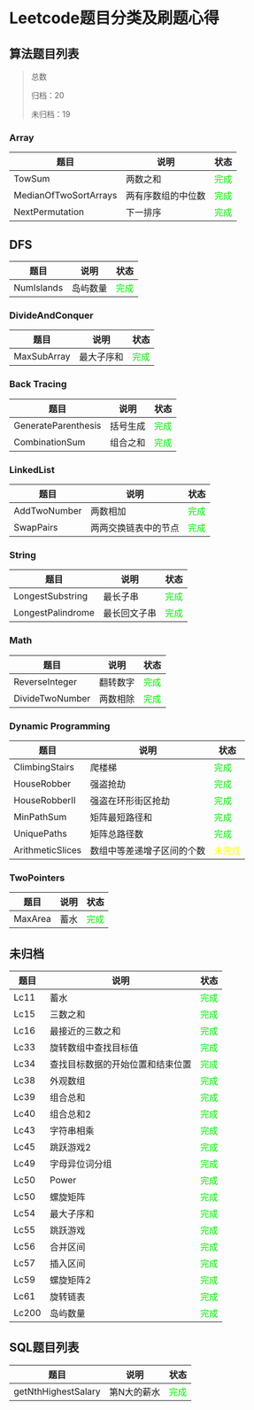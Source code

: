 # Leetcode题目分类及刷题心得


## 算法题目列表

> 总数 
> 
> 归档：20
> 
> 未归档：19

### Array

|题目|说明|状态|
|----|----|----|
|TowSum|两数之和|<font color="gree">完成</font>|
|MedianOfTwoSortArrays|两有序数组的中位数|<font color="gree">完成</font>|
|NextPermutation|下一排序|<font color="gree">完成</font>|

## DFS

|题目|说明|状态|
|----|----|----|
|NumIslands|岛屿数量|<font color="gree">完成</font>|

### DivideAndConquer

|题目|说明|状态|
|----|----|----|
|MaxSubArray|最大子序和|<font color="gree">完成</font>|

### Back Tracing

|题目|说明|状态|
|----|----|----|
|GenerateParenthesis|括号生成|<font color="gree">完成</font>|
|CombinationSum|组合之和|<font color="gree">完成</font>|

### LinkedList

|题目|说明|状态|
|----|----|----|
|AddTwoNumber|两数相加|<font color="gree">完成</font>|
|SwapPairs|两两交换链表中的节点|<font color="gree">完成</font>|

### String

|题目|说明|状态|
|----|----|----|
|LongestSubstring|最长子串|<font color="gree">完成</font>|
|LongestPalindrome|最长回文子串|<font color="gree">完成</font>|


### Math

|题目|说明|状态|
|----|----|----|
|ReverseInteger|翻转数字|<font color="gree">完成</font>|
|DivideTwoNumber|两数相除|<font color="gree">完成</font>|

### Dynamic Programming

|题目|说明|状态|
|----|----|----|
|ClimbingStairs|爬楼梯|<font color="gree">完成</font>|
|HouseRobber|强盗抢劫|<font color="gree">完成</font>|
|HouseRobberII|强盗在环形街区抢劫|<font color="gree">完成</font>|
|MinPathSum|矩阵最短路径和|<font color="gree">完成</font>|
|UniquePaths|矩阵总路径数|<font color="gree">完成</font>|
|ArithmeticSlices|数组中等差递增子区间的个数|<font color="yellow">未完成</font>|

### TwoPointers
|题目|说明|状态|
|----|----|----|
|MaxArea|蓄水|<font color="gree">完成</font>|

## 未归档

|题目|说明|状态|
|----|----|----|
|Lc11|蓄水|<font color="gree">完成</font>|
|Lc15|三数之和|<font color="gree">完成</font>|
|Lc16|最接近的三数之和|<font color="gree">完成</font>|
|Lc33|旋转数组中查找目标值|<font color="gree">完成</font>|
|Lc34|查找目标数据的开始位置和结束位置|<font color="gree">完成</font>|
|Lc38|外观数组|<font color="gree">完成</font>|
|Lc39|组合总和|<font color="gree">完成</font>|
|Lc40|组合总和2|<font color="gree">完成</font>|
|Lc43|字符串相乘|<font color="gree">完成</font>|
|Lc45|跳跃游戏2|<font color="gree">完成</font>|
|Lc49|字母异位词分组|<font color="gree">完成</font>|
|Lc50|Power|<font color="gree">完成</font>|
|Lc50|螺旋矩阵|<font color="gree">完成</font>|
|Lc54|最大子序和|<font color="gree">完成</font>|
|Lc55|跳跃游戏|<font color="gree">完成</font>|
|Lc56|合并区间|<font color="gree">完成</font>|
|Lc57|插入区间|<font color="gree">完成</font>|
|Lc59|螺旋矩阵2|<font color="gree">完成</font>|
|Lc61|旋转链表|<font color="gree">完成</font>|
|Lc200|岛屿数量|<font color="gree">完成</font>|

## SQL题目列表

|题目|说明|状态|
|----|----|----|
|getNthHighestSalary|第N大的薪水|<font color="gree">完成</font>|